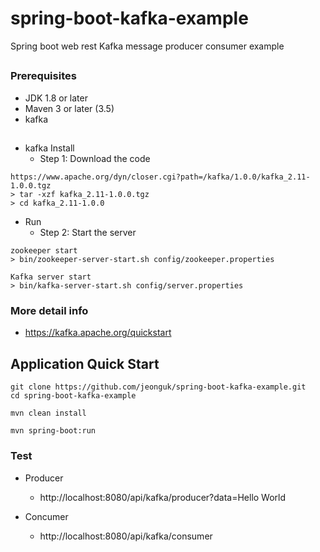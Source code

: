 # spring-boot-kafka-example
Spring boot web rest Kafka message producer consumer example

##
### Prerequisites
- JDK 1.8 or later
- Maven 3 or later (3.5)
- kafka

##
###
- kafka Install
  - Step 1: Download the code
```
https://www.apache.org/dyn/closer.cgi?path=/kafka/1.0.0/kafka_2.11-1.0.0.tgz
> tar -xzf kafka_2.11-1.0.0.tgz
> cd kafka_2.11-1.0.0
```
- Run
  - Step 2: Start the server
```
zookeeper start
> bin/zookeeper-server-start.sh config/zookeeper.properties
```
```
Kafka server start
> bin/kafka-server-start.sh config/server.properties
```

### More detail info 
  - https://kafka.apache.org/quickstart
  

## Application Quick Start

```
git clone https://github.com/jeonguk/spring-boot-kafka-example.git
cd spring-boot-kafka-example
```
```
mvn clean install
```
```
mvn spring-boot:run
```


### Test
- Producer
  - http://localhost:8080/api/kafka/producer?data=Hello World

- Concumer
  - http://localhost:8080/api/kafka/consumer
